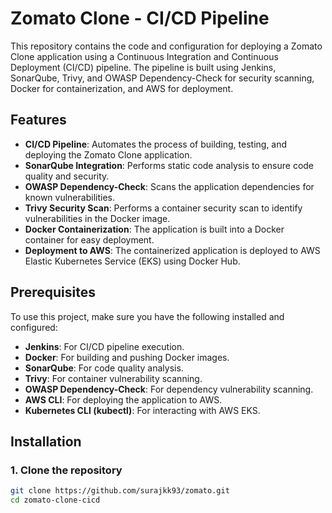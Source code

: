 # Zomato Clone - CI/CD Pipeline

This repository contains the code and configuration for deploying a Zomato Clone application using a Continuous Integration and Continuous Deployment (CI/CD) pipeline. The pipeline is built using Jenkins, SonarQube, Trivy, and OWASP Dependency-Check for security scanning, Docker for containerization, and AWS for deployment.

## Features

- **CI/CD Pipeline**: Automates the process of building, testing, and deploying the Zomato Clone application.
- **SonarQube Integration**: Performs static code analysis to ensure code quality and security.
- **OWASP Dependency-Check**: Scans the application dependencies for known vulnerabilities.
- **Trivy Security Scan**: Performs a container security scan to identify vulnerabilities in the Docker image.
- **Docker Containerization**: The application is built into a Docker container for easy deployment.
- **Deployment to AWS**: The containerized application is deployed to AWS Elastic Kubernetes Service (EKS) using Docker Hub.

## Prerequisites

To use this project, make sure you have the following installed and configured:

- **Jenkins**: For CI/CD pipeline execution.
- **Docker**: For building and pushing Docker images.
- **SonarQube**: For code quality analysis.
- **Trivy**: For container vulnerability scanning.
- **OWASP Dependency-Check**: For dependency vulnerability scanning.
- **AWS CLI**: For deploying the application to AWS.
- **Kubernetes CLI (kubectl)**: For interacting with AWS EKS.

## Installation

### 1. Clone the repository

```bash
git clone https://github.com/surajkk93/zomato.git
cd zomato-clone-cicd
